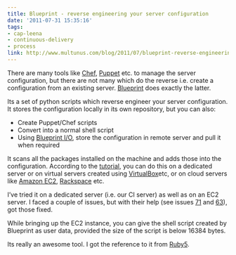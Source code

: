 ```yaml
---
title: Blueprint - reverse engineering your server configuration
date: '2011-07-31 15:35:16'
tags:
- cap-leena
- continuous-delivery
- process
link: http://www.multunus.com/blog/2011/07/blueprint-reverse-engineering-your-server-configuration/
---
```


There are many tools like [Chef](http://wiki.opscode.com/display/chef/Home), [Puppet](http://projects.puppetlabs.com/projects/puppet) etc. to manage the server configuration, but there are not many which do the reverse i.e. create a configuration from an existing server. [Blueprint](https://github.com/devstructure/blueprint) does exactly the latter.

Its a set of python scripts which reverse engineer your server configuration. It stores the configuration locally in its own repository, but you can also:

- Create Puppet/Chef scripts
- Convert into a normal shell script
- Using [Blueprint I/O](https://github.com/devstructure/blueprint-io), store the configuration in remote server and pull it when required

It scans all the packages installed on the machine and adds those into the configuration. According to the [tutorial](https://devstructure.com/docs/tutorial.html), you can do this on a dedicated server or on virtual servers created using [VirtualBox](http://www.virtualbox.org/)etc, or on cloud servers like [Amazon EC2](http://aws.amazon.com/ec2), [Rackspace](http://www.rackspacecloud.com/cloud_hosting_products/servers) etc.

I’ve tried it on a dedicated server (i.e. our CI server) as well as on an EC2 server. I faced a couple of issues, but with their help (see issues [71](https://github.com/devstructure/blueprint/issues/71) and [63](https://github.com/devstructure/blueprint/issues/63)), got those fixed.

While bringing up the EC2 instance, you can give the shell script created by Blueprint as user data, provided the size of the script is below 16384 bytes.

Its really an awesome tool. I got the reference to it from [Ruby5](http://ruby5.envylabs.com/episodes/189-episode-186-june-24-2011/stories/1668-blueprint).
